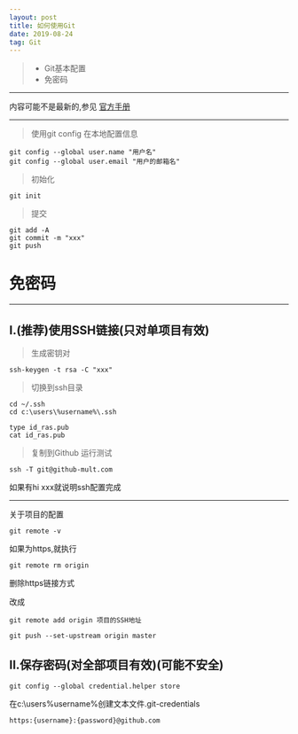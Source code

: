 ```yaml
---
layout: post
title: 如何使用Git
date: 2019-08-24
tag: Git
---
```


>* Git基本配置
>* 免密码

-----

内容可能不是最新的,参见 [官方手册](https://help.github.com/cn/github)

-----

>使用git config 在本地配置信息

```
git config --global user.name "用户名"
git config --global user.email "用户的邮箱名"
```
>初始化
```
git init
````
>提交
```
git add -A
git commit -m "xxx"
git push
```

# 免密码
-----

## I.(推荐)使用SSH链接(只对单项目有效)

>生成密钥对
```
ssh-keygen -t rsa -C "xxx"
```
>切换到ssh目录
```
cd ~/.ssh
cd c:\users\%username%\.ssh
```
```
type id_ras.pub
cat id_ras.pub
```
>复制到Github
>运行测试
```
ssh -T git@github-mult.com 
```
如果有hi xxx就说明ssh配置完成

-----

关于项目的配置
```
git remote -v
```
如果为https,就执行
```
git remote rm origin
```
删除https链接方式

改成
```
git remote add origin 项目的SSH地址
```
```
git push --set-upstream origin master
```

## II.保存密码(对全部项目有效)(可能不安全)

```
git config --global credential.helper store
```
在c:\users\%username%创建文本文件.git-credentials
```
https:{username}:{password}@github.com
```
